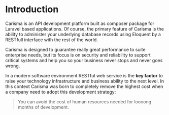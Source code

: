 # Introduction

Carisma is an API development platform built as composer package for Laravel based applications. Of course, the primary feature of Carisma is the ability to administer your underlying database records using Eloquent by a RESTfull interface with the rest of the world. 

Carisma is designed to guarantee really great performance to suite enterprise needs, but its focus is on security and reliability to support critical systems and help you so your business never stops and never goes wrong.

In a modern software environment RESTful web service is the **key factor** to raise your technology infrastructure and business ability to the next level. In this context Carisma was born to completely remove the highest cost when a company need to adopt this development strategy: 

> You can avoid the cost of human resources needed for loooong months of development.

